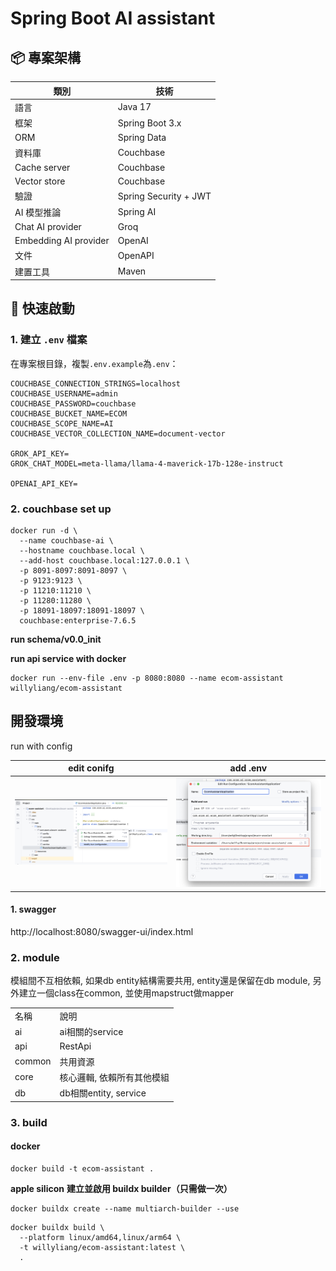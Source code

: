 # Spring Boot AI assistant

## 📦 專案架構
| 類別                    | 技術                    |
|-----------------------|-----------------------|
| 語言                    | Java 17               |
| 框架                    | Spring Boot 3.x       |
| ORM                   | Spring Data           | 
| 資料庫                   | Couchbase             |
| Cache server          | Couchbase             |
| Vector store          | Couchbase             |
| 驗證                    | Spring Security + JWT |
| AI 模型推論               | Spring AI             |
| Chat AI provider      | Groq                  |
| Embedding AI provider | OpenAI                |
| 文件                    | OpenAPI               |
| 建置工具                  | Maven                 |

## 🚀 快速啟動
### 1. 建立 `.env` 檔案
在專案根目錄，複製`.env.example`為`.env`：
```
COUCHBASE_CONNECTION_STRINGS=localhost
COUCHBASE_USERNAME=admin
COUCHBASE_PASSWORD=couchbase
COUCHBASE_BUCKET_NAME=ECOM
COUCHBASE_SCOPE_NAME=AI
COUCHBASE_VECTOR_COLLECTION_NAME=document-vector

GROK_API_KEY=
GROK_CHAT_MODEL=meta-llama/llama-4-maverick-17b-128e-instruct

OPENAI_API_KEY=
```

### 2. couchbase set up
```shell
docker run -d \
  --name couchbase-ai \
  --hostname couchbase.local \
  --add-host couchbase.local:127.0.0.1 \
  -p 8091-8097:8091-8097 \
  -p 9123:9123 \
  -p 11210:11210 \
  -p 11280:11280 \
  -p 18091-18097:18091-18097 \
  couchbase:enterprise-7.6.5
```

**run schema/v0.0_init**

**run api service with docker**
```shell
docker run --env-file .env -p 8080:8080 --name ecom-assistant willyliang/ecom-assistant
```



## 開發環境
run with config

| edit conifg                                    | add .env                                                   |
|------------------------------------------------|------------------------------------------------------------|
| ![edit_run_config](doc/md/edit_run_config.png) | ![edi_run_config_detail](doc/md/edi_run_config_detail.png) |


#### 1. swagger
http://localhost:8080/swagger-ui/index.html


### 2. module
模組間不互相依賴, 如果db entity結構需要共用,
entity還是保留在db module, 另外建立一個class在common,
並使用mapstruct做mapper

|        |                     |
|--------|---------------------|
| 名稱     | 說明                  |
| ai     | ai相關的service        |
| api    | RestApi             |
| common | 共用資源                |
| core   | 核心邏輯, 依賴所有其他模組      |
| db     | db相關entity, service |


### 3. build
#### docker
```shell
docker build -t ecom-assistant .
```

**apple silicon**
**建立並啟用 buildx builder（只需做一次）**
```shell
docker buildx create --name multiarch-builder --use
```

```shell
docker buildx build \
  --platform linux/amd64,linux/arm64 \
  -t willyliang/ecom-assistant:latest \
  .
```
